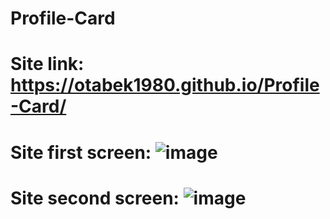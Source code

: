 # Profile-Card

# Site link: https://otabek1980.github.io/Profile-Card/

# Site first screen: ![image](https://github.com/user-attachments/assets/ab549190-8d9b-4b44-9de6-b9922fe2c648)

# Site second screen: ![image](https://github.com/user-attachments/assets/5514cb24-620b-4564-92f3-9686b90f123d)

